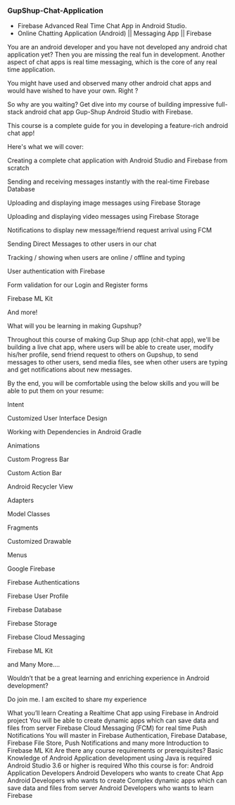### GupShup-Chat-Application
* Firebase Advanced Real Time Chat App in Android Studio.  
* Online Chatting Application (Android) || Messaging App || Firebase

You are an android developer and you have not developed any android chat application yet? Then you are missing the real fun in development. Another aspect of chat apps is real time messaging, which is the core of any real time application.

You might have used and observed many other android chat apps and would have wished to have your own. Right ?

So why are you waiting? Get dive into my course of building impressive full-stack android chat app Gup-Shup Android Studio with Firebase.

This course is a complete guide for you in developing a feature-rich android chat app!

Here's what we will cover:

Creating a complete chat application with Android Studio and Firebase from scratch

Sending and receiving messages instantly with the real-time Firebase Database

Uploading and displaying image messages using Firebase Storage

Uploading and displaying video messages using Firebase Storage

Notifications to display new message/friend request arrival using FCM

Sending Direct Messages to other users in our chat

Tracking / showing when users are online / offline and typing

User authentication with Firebase

Form validation for our Login and Register forms

Firebase ML Kit

And more!

What will you be learning in making Gupshup?

Throughout this course of making Gup Shup app (chit-chat app), we'll be building a live chat app, where users will be able to create user, modify his/her profile, send friend request to others on Gupshup, to send messages to other users, send media files, see when other users are typing and get notifications about new messages.



By the end, you will be comfortable using the below skills and you will be able to put them on your resume:

Intent

Customized User Interface Design

Working with Dependencies in Android Gradle

Animations

Custom Progress Bar

Custom Action Bar

Android Recycler View

Adapters

Model Classes

Fragments

Customized Drawable

Menus

Google Firebase

Firebase Authentications

Firebase User Profile

Firebase Database

Firebase Storage

Firebase Cloud Messaging

Firebase ML Kit

and Many More....

Wouldn’t that be a great learning and enriching experience in Android development?

Do join me. I am excited to share my experience



What you’ll learn
Creating a Realtime Chat app using Firebase in Android project
You will be able to create dynamic apps which can save data and files from server
Firebase Cloud Messaging (FCM) for real time Push Notifications
You will master in Firebase Authentication, Firebase Database, Firebase File Store, Push Notifications and many more
Introduction to Firebase ML Kit
Are there any course requirements or prerequisites?
Basic Knowledge of Android Application development using Java is required
Android Studio 3.6 or higher is required
Who this course is for:
Android Application Developers
Android Developers who wants to create Chat App
Android Developers who wants to create Complex dynamic apps which can save data and files from server
Android Developers who wants to learn Firebase
